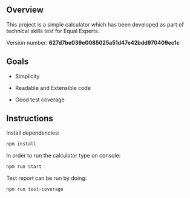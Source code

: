 ## Overview

This project is a simple calculator which has been developed as part of technical skills test for Equal Experts.

Version number: **627d7be039e0085025a51d47e42bdd970409ec1c**

## Goals

- Simplicity

- Readable and Extensible code

- Good test coverage

## Instructions

Install dependencies:

```bash
npm install
```

In order to run the calculator type on console:

```bash
npm run start
```

Test report can be run by doing:

```bash
npm run test-coverage
```
